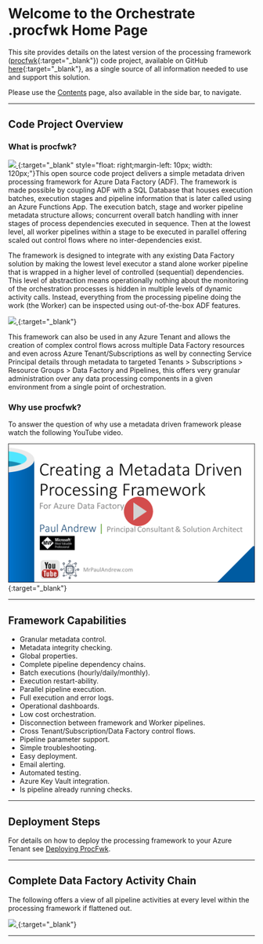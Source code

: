 # Welcome to the Orchestrate .procfwk Home Page

This site provides details on the latest version of the processing framework ([procfwk](https://github.com/mrpaulandrew/procfwk){:target="_blank"}) code project, available on GitHub [here](https://github.com/mrpaulandrew/procfwk){:target="_blank"}, as a single source of all information needed to use and support this solution.

Please use the [Contents](/procfwk/contents) page, also available in the side bar, to navigate.

___

## Code Project Overview

### What is procfwk?

[ ![](/procfwk/pipeline-key.png) ](/procfwk/pipeline-key.png){:target="_blank" style="float: right;margin-left: 10px; width: 120px;"}This open source code project delivers a simple metadata driven processing framework for Azure Data Factory (ADF). The framework is made possible by coupling ADF with a SQL Database that houses execution batches, execution stages and pipeline information that is later called using an Azure Functions App. The execution batch, stage and worker pipeline metadata structure allows; concurrent overall batch handling with inner stages of process dependencies executed in sequence. Then at the lowest level, all worker pipelines within a stage to be executed in parallel offering scaled out control flows where no inter-dependencies exist.

The framework is designed to integrate with any existing Data Factory solution by making the lowest level executor a stand alone worker pipeline that is wrapped in a higher level of controlled (sequential) dependencies. This level of abstraction means operationally nothing about the monitoring of the orchestration processes is hidden in multiple levels of dynamic activity calls. Instead, everything from the processing pipeline doing the work (the Worker) can be inspected using out-of-the-box ADF features.

[ ![](/procfwk/overview.png) ](/procfwk/overview.png){:target="_blank"}

This framework can also be used in any Azure Tenant and allows the creation of complex control flows across multiple Data Factory resources and even across Azure Tenant/Subscriptions as well by connecting Service Principal details through metadata to targeted Tenants > Subscriptions > Resource Groups > Data Factory and Pipelines, this offers very granular administration over any data processing components in a given environment from a single point of orchestration.

### Why use procfwk?

To answer the question of why use a metadata driven framework please watch the following YouTube video.

[![YouTube Video](youtubeheader.png)](https://www.youtube.com/watch?v=rVlc-GBpNnc "Why you need a metadata driven processing framework"){:target="_blank"}

___

## Framework Capabilities

 * Granular metadata control.
 * Metadata integrity checking.
 * Global properties.
 * Complete pipeline dependency chains.
 * Batch executions (hourly/daily/monthly).
 * Execution restart-ability.
 * Parallel pipeline execution.
 * Full execution and error logs.
 * Operational dashboards.
 * Low cost orchestration.
 * Disconnection between framework and Worker pipelines.
 * Cross Tenant/Subscription/Data Factory control flows.
 * Pipeline parameter support.
 * Simple troubleshooting.
 * Easy deployment.
 * Email alerting.
 * Automated testing.
 * Azure Key Vault integration.
 * Is pipeline already running checks.

___

## Deployment Steps

For details on how to deploy the processing framework to your Azure Tenant see [Deploying ProcFwk](/procfwk/deployprocfwk).

___

## Complete Data Factory Activity Chain

The following offers a view of all pipeline activities at every level within the processing framework if flattened out.

[ ![](/procfwk/activitychain-full.png) ](/procfwk/activitychain-full.png){:target="_blank"}

___